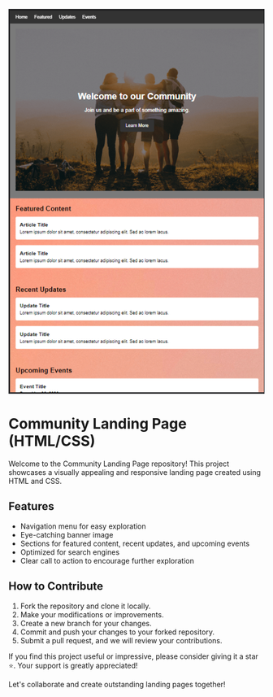 ![Demo Image](/demo-min.png)
# Community Landing Page (HTML/CSS)

Welcome to the Community Landing Page repository! This project showcases a visually appealing and responsive landing page created using HTML and CSS. 

## Features

- Navigation menu for easy exploration
- Eye-catching banner image
- Sections for featured content, recent updates, and upcoming events
- Optimized for search engines
- Clear call to action to encourage further exploration

## How to Contribute

1. Fork the repository and clone it locally.
2. Make your modifications or improvements.
3. Create a new branch for your changes.
4. Commit and push your changes to your forked repository.
5. Submit a pull request, and we will review your contributions.

If you find this project useful or impressive, please consider giving it a star ⭐. Your support is greatly appreciated!

Let's collaborate and create outstanding landing pages together!
